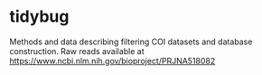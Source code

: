 # tidybug
Methods and data describing filtering COI datasets and database construction. 
Raw reads available at  https://www.ncbi.nlm.nih.gov/bioproject/PRJNA518082
